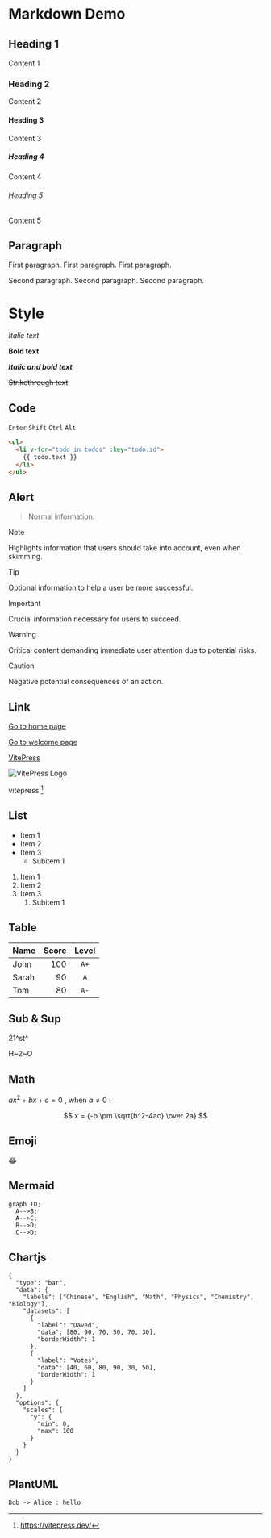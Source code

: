 # Markdown Demo

## Heading 1

Content 1

### Heading 2

Content 2

#### Heading 3

Content 3

##### Heading 4

Content 4

###### Heading 5

Content 5

## Paragraph

First paragraph.
First paragraph.
First paragraph.

Second paragraph.
Second paragraph.
Second paragraph.

# Style

*Italic text*

**Bold text**

***Italic and bold text***

~~Strikethrough text~~

## Code

`Enter` `Shift` `Ctrl` `Alt`

```html
<ul>
  <li v-for="todo in todos" :key="todo.id">
    {{ todo.text }}
  </li>
</ul>
```

## Alert

> Normal information.

> [!NOTE]
> Highlights information that users should take into account, even when skimming.

> [!TIP]
> Optional information to help a user be more successful.

> [!IMPORTANT]
> Crucial information necessary for users to succeed.

> [!WARNING]
> Critical content demanding immediate user attention due to potential risks.

> [!CAUTION]
> Negative potential consequences of an action.

## Link

[Go to home page](/)

[Go to welcome page](./)

[VitePress](https://vitepress.dev/)

![VitePress Logo](https://vitepress.dev/vitepress-logo-large.webp "VitePress")

vitepress [^1]

## List

- Item 1
- Item 2
- Item 3
  - Subitem 1

1. Item 1
1. Item 2
1. Item 3
   1. Subitem 1

## Table

| Name | Score | Level |
| ---- | ----: | :---: |
| John | 100 | `A+` |
| Sarah | 90 | `A` |
| Tom | 80 | `A-` |

## Sub & Sup

21^st^

H~2~O

## Math

$ax^2 + bx + c = 0$ , when $a \ne 0$ :

$$ x = {-b \pm \sqrt{b^2-4ac} \over 2a} $$

## Emoji

:joy:

## Mermaid

```mermaid
graph TD;
  A-->B;
  A-->C;
  B-->D;
  C-->D;
```

## Chartjs

```chart
{
  "type": "bar",
  "data": {
    "labels": ["Chinese", "English", "Math", "Physics", "Chemistry", "Biology"],
    "datasets": [
      {
        "label": "Daved",
        "data": [80, 90, 70, 50, 70, 30],
        "borderWidth": 1
      },
      {
        "label": "Votes",
        "data": [40, 60, 80, 90, 30, 50],
        "borderWidth": 1
      }
    ]
  },
  "options": {
    "scales": {
      "y": {
        "min": 0,
        "max": 100
      }
    }
  }
}
```

## PlantUML

```plantuml
Bob -> Alice : hello
```

[^1]: https://vitepress.dev/
